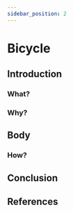 ```yaml
---
sidebar_position: 2
---
```


# Bicycle
## Introduction
### What?

### Why?

## Body
### How?

## Conclusion

## References